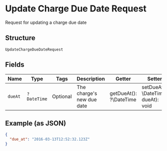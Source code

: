 
# Update Charge Due Date Request

Request for updating a charge due date

## Structure

`UpdateChargeDueDateRequest`

## Fields

| Name | Type | Tags | Description | Getter | Setter |
|  --- | --- | --- | --- | --- | --- |
| `dueAt` | `?DateTime` | Optional | The charge's new due date | getDueAt(): ?\DateTime | setDueAt(?\DateTime dueAt): void |

## Example (as JSON)

```json
{
  "due_at": "2016-03-13T12:52:32.123Z"
}
```

